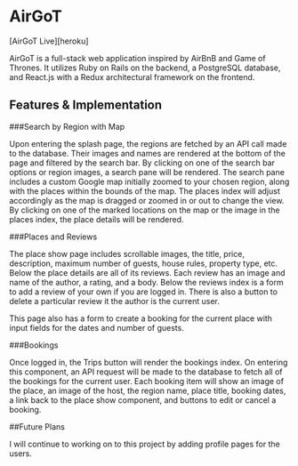 # AirGoT
[AirGoT Live][heroku]

AirGoT is a full-stack web application inspired by AirBnB and Game of Thrones. It utilizes Ruby on Rails on the backend, a PostgreSQL database, and React.js with a Redux architectural framework on the frontend.

## Features & Implementation

###Search by Region with Map

Upon entering the splash page, the regions are fetched by an API call made to the database. Their images and names are rendered at the bottom of the page and filtered by the search bar. By clicking on one of the search bar options or region images, a search pane will be rendered. The search pane includes a custom Google map initially zoomed to your chosen region, along with the places within the bounds of the map. The places index will adjust accordingly as the map is dragged or zoomed in or out to change the view. By clicking on one of the marked locations on the map or the image in the places index, the place details will be rendered.

###Places and Reviews

The place show page includes scrollable images, the title, price, description, maximum number of guests, house rules, property type, etc. Below the place details are all of its reviews. Each review has an image and name of the author, a rating, and a body. Below the reviews index is a form to add a review of your own if you are logged in. There is also a button to delete a particular review it the author is the current user.

This page also has a form to create a booking for the current place with input fields for the dates and number of guests. 

###Bookings

Once logged in, the Trips button will render the bookings index. On entering this component, an API request will be made to the database to fetch all of the bookings for the current user. Each booking item will show an image of the place, an image of the host, the region name, place title, booking dates, a link back to the place show component, and buttons to edit or cancel a booking.

##Future Plans

I will continue to working on to this project by adding profile pages for the users.

